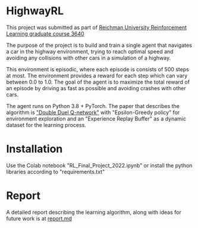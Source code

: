 # HighwayRL
This project was submitted as part of [Reichman University Reinforcement Learning graduate course 3640](https://www.runi.ac.il/)

The purpose of the project is to build and train a single agent that navigates a car in the highway environment, trying to reach optimal speed and avoiding any collisions with other cars in a simulation of a highway.

This environment is episodic, where each episode is consists of 500 steps at most. The environment provides a reward for each step which can vary between 0.0 to 1.0.
The goal of the agent is to maximize the total reward of an episode by driving as fast as possible and avoiding crashes with other cars.

The agent runs on Python 3.8 + PyTorch. The paper that describes the algorithm is ["Double Duel Q-network"](https://arxiv.org/abs/1511.06581) with "Epsilon-Greedy policy" for environment exploration and an "Experience Replay Buffer" as a dynamic dataset for the learning process.


# Installation
Use the Colab notebook "RL_Final_Project_2022.ipynb" or install the python libraries according to "requirements.txt"

# Report
A detailed report describing the learning algorithm, along with ideas for future work is at [report.md](https://github.com/drormeir/HighwayRL/blob/main/Report.md)
